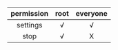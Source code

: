 | permission | root | everyone |
| :------: | :------: | :------: |
| settings | √ | √ |
| stop | √ | X |
